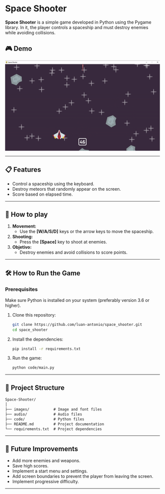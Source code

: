 # Space Shooter

**Space Shooter** is a simple game developed in Python using the Pygame library. In it, the player controls a spaceship and must destroy enemies while avoiding collisions.

## 🎮 Demo

![](https://github.com/luan-antonio/space_shooter/blob/main/game.gif)

---

## 📋 Features

- Control a spaceship using the keyboard.
- Destroy meteors that randomly appear on the screen.
- Score based on elapsed time.

---

## 🚀 How to play

1. **Movement:**
   - Use the **[W/A/S/D]** keys or the arrow keys to move the spaceship.
2. **Shooting:**
   - Press the **[Space]** key to shoot at enemies.
3. **Objetivo:**
   - Destroy enemies and avoid collisions to score points.

---

## 🛠️ How to Run the Game

### Prerequisites

Make sure Python is installed on your system (preferably version 3.6 or higher).

1. Clone this repository:

   ```bash
   git clone https://github.com/luan-antonio/space_shooter.git
   cd space_shooter
   ```

2. Install the dependencies:

   ```bash
   pip install -r requirements.txt
   ```

3. Run the game:
   ```bash
   python code/main.py
   ```

---

## 📁 Project Structure

```
Space-Shooter/
│
├── images/           # Image and font files
├── audio/            # Audio files
├── code/             # Python files
├── README.md         # Project documentation
└── requirements.txt  # Project dependencies
```

---

## 🧩 Future Improvements

- Add more enemies and weapons.
- Save high scores.
- Implement a start menu and settings.
- Add screen boundaries to prevent the player from leaving the screen.
- Implement progressive difficulty.

---
